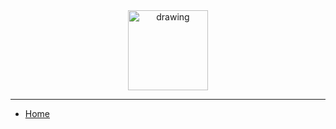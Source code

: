 <div><a href="./" style="text-decoration: none; color: inherit;">
	<center><img src="sas.svg" alt="drawing" width="128" />
</a></div>

---

- [Home](firestarter/home.md)